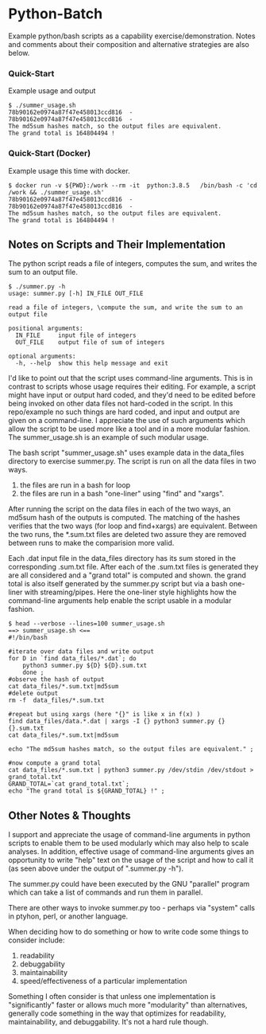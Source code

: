 # Python-Batch

Example python/bash scripts as a capability exercise/demonstration.  Notes and comments about their composition and alternative strategies are also below.

### Quick-Start

Example usage and output

```
$ ./summer_usage.sh 
78b90162e0974a87f47e458013ccd816  -
78b90162e0974a87f47e458013ccd816  -
The md5sum hashes match, so the output files are equivalent.
The grand total is 164804494 !
```

### Quick-Start (Docker)

Example usage this time with docker.

```
$ docker run -v ${PWD}:/work --rm -it  python:3.8.5   /bin/bash -c 'cd /work && ./summer_usage.sh'
78b90162e0974a87f47e458013ccd816  -
78b90162e0974a87f47e458013ccd816  -
The md5sum hashes match, so the output files are equivalent.
The grand total is 164804494 !
```

## Notes on Scripts and Their Implementation

The python script reads a file of integers, computes the sum, and writes the sum to an output file.

```
$ ./summer.py -h
usage: summer.py [-h] IN_FILE OUT_FILE

read a file of integers, \compute the sum, and write the sum to an output file

positional arguments:
  IN_FILE     input file of integers
  OUT_FILE    output file of sum of integers

optional arguments:
  -h, --help  show this help message and exit

```

I'd like to point out that the script uses command-line arguments.  This is in contrast to scripts whose usage requires their editing.  For example, a script might have input or output hard coded, and they'd need to be edited before being invoked on other data files not hard-coded in the script.  In this repo/example no such things are hard coded, and input and output are given on a command-line.  I appreciate the use of such arguments which allow the script to be used more like a tool and in a more modular fashion.  The summer_usage.sh is an example of such modular usage.

The bash script "summer_usage.sh" uses example data in the data_files directory to exercise summer.py.  The script is run on all the data files in two ways.

1.  the files are run in a bash for loop
2.  the files are run in a bash "one-liner" using "find" and "xargs".

After running the script on the data files in each of the two ways, an md5sum hash of the outputs is computed.  The matching of the hashes verifies that the two ways (for loop and find+xargs) are equivalent.  Between the two runs, the \*.sum.txt files are deleted two assure they are removed between runs to make the comparision more valid.

Each .dat input file in the data_files directory has its sum stored in the corresponding .sum.txt file.  After each of the .sum.txt files is generated they are all considered and a "grand total" is computed and shown.  the grand total is also itself generated by the summer.py script but via a bash one-liner with streaming/pipes.  Here the one-liner style highlights how the command-line arguments help enable the script usable in a modular fashion.

```
$ head --verbose --lines=100 summer_usage.sh 
==> summer_usage.sh <==
#!/bin/bash

#iterate over data files and write output
for D in `find data_files/*.dat`; do
    python3 summer.py ${D} ${D}.sum.txt
    done ;
#observe the hash of output
cat data_files/*.sum.txt|md5sum
#delete output
rm -f  data_files/*.sum.txt

#repeat but using xargs (here "{}" is like x in f(x) )
find data_files/data.*.dat | xargs -I {} python3 summer.py {} {}.sum.txt
cat data_files/*.sum.txt|md5sum

echo "The md5sum hashes match, so the output files are equivalent." ; 

#now compute a grand total
cat data_files/*.sum.txt | python3 summer.py /dev/stdin /dev/stdout > grand_total.txt
GRAND_TOTAL=`cat grand_total.txt`;
echo "The grand total is ${GRAND_TOTAL} !" ; 
```


## Other Notes & Thoughts

I support and appreciate the usage of command-line arguments in python scripts to enable them to be used modularly which may also help to scale analyses.  In addition, effective usage of command-line arguments gives an opportunity to write "help" text on the usage of the script and how to call it (as seen above under the output of ".summer.py -h").

The summer.py could have been executed by the GNU "parallel" program which can take a list of commands and run them in parallel.

There are other ways to invoke summer.py too - perhaps via "system" calls in ptyhon, perl, or another language.  

When deciding how to do something or how to write code some things to consider include:
1.  readability
2.  debuggability
3.  maintainability
4.  speed/effectiveness of a particular implementation

Something I often consider is that unless one implementation is "significantly" faster or allows much more "modularity" than alternatives, generally code something in the way that optimizes for readability, maintainability, and debuggability.  It's not a hard rule though.





















